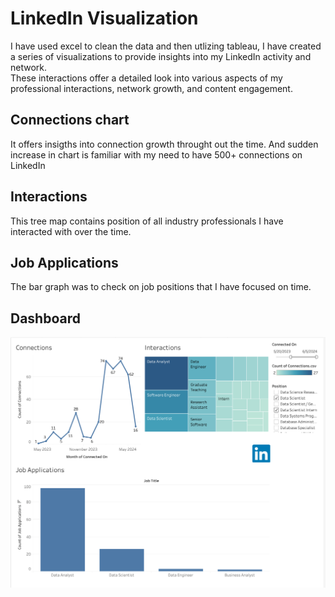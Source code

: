 # LinkedIn Visualization
I have used excel to clean the data and then utlizing tableau, I have created a series of visualizations to provide insights into my LinkedIn activity and network.  
These interactions offer a detailed look into various aspects of my professional interactions, network growth, and content engagement. 

## Connections chart
It offers insigths into connection growth throught out the time. And sudden increase in chart is familiar with my need to have 500+ connections on LinkedIn

## Interactions 
This tree map contains position of all industry professionals I have interacted with over the time.

## Job Applications 
The bar graph was to check on job positions that I have focused on time.

## Dashboard
![alt text](https://github.com/PranjaliD11/LinkedInVisualization/blob/main/Dashboard.png)
